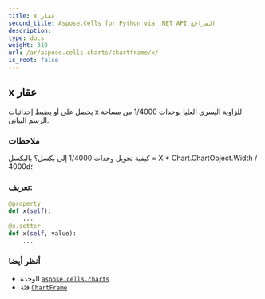 ```yaml
---
title: x عقار
second_title: Aspose.Cells for Python via .NET API المراجع
description:
type: docs
weight: 310
url: /ar/aspose.cells.charts/chartframe/x/
is_root: false
---
```

##  x عقار

يحصل على أو يضبط إحداثيات x للزاوية اليسرى العليا بوحدات 1/4000 من مساحة الرسم البياني.

###  ملاحظات

 كيفية تحويل وحدات 1/4000 إلى بكسل؟
بالبكسل = X * Chart.ChartObject.Width / 4000d؛
###  تعريف:
```python
@property
def x(self):
    ...
@x.setter
def x(self, value):
    ...
```

###  أنظر أيضا
* الوحدة [`aspose.cells.charts`](../../)
* فئة [`ChartFrame`](/cells/python-net/ar/aspose.cells.charts/chartframe)
